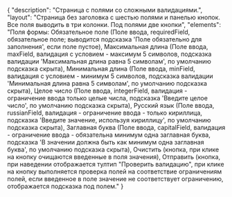 {
"description": "Страница с полями со сложными валидациями.",
"layout": "Страница без заголовка с шестью полями и панелью кнопок. Все поля выводить в три колонки. Под полями две кнопки",
"elements": "Поля формы: Обязательное поле (Поле ввода, requiredField, обязательное поле; выводится подсказка 'Поле обязательно для заполнения', если поле пустое), Максимальная длина (Поле ввода, maxField, валидация с условием - максимум 5 символов, подсказка валидации 'Максимальная длина равна 5 символам', по умолчанию подсказка скрыта), Минимальная длина (Поле ввода, minField, валидация с условием - минимум 5 символов, подсказка валидации 'Минимальная длина равна 5 символам', по умолчанию подсказка скрыта), Целое число (Поле ввода, integerField, валидация - ограничение ввода только целые числа, подсказка 'Введите целое число', по умолчанию подсказка скрыта), Русский язык (Поле ввода, russianField, валидация - ограничение ввода - только кириллица, подсказка 'Введите значение, используя кириллицу', по умолчанию подсказка скрыта), Заглавная буква (Поле ввода, capitalField, валидация - ограничение ввода - обязательна минимум одна заглавная буква, подсказка 'В значении должна быть как минимум одна заглавная буква', по умолчанию подсказка скрыта), Очистить (кнопка, при клике на кнопку очищаются введенные в поля значения), Отправить (кнопка, при наведении отображается тултип "Проверить валидацию", при клике на кнопку выполняется проверка полей на соответствие ограничениям полей, если введенное в поле значение не соответствует ограничению, отображается подсказка под полем."
}